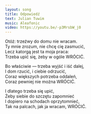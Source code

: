```yaml
---
layout: song
title: Odpowiedź
text: Julian Tuwim
music: Aleafonic
video: https://youtu.be/-p3MrsbW_j0
---
```


Otóż: trzeźwy do domu nie wracam.  
Ty mnie zrozum, nie chcę cię zasmucić,  
Lecz katorgą jest ta moja praca:  
Trzeba upić się, żeby w ogóle WRÓCIĆ.
 
Bo właściwie — trzeba wyjść i iść dalej,  
I dom rzucić, i ciebie odrzucić,  
Coraz większych potrzeba oddaleń,  
Coraz pewniej nie można WRÓCIĆ.  
 
I dlatego trzeba się upić,  
Żeby siebie do szczętu zapomnieć  
I dopiero na schodach oprzytomnieć,  
Tak na palcach, jak ja wracam, WRÓCIĆ.